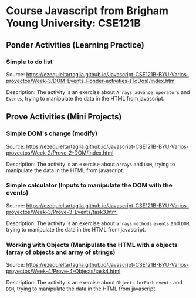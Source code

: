 # Course Javascript from Brigham Young University: CSE121B

## Ponder Activities (Learning Practice)

### Simple to do list
Source: https://ezequieltartaglia.github.io/Javascript-CSE121B-BYU-Varios-proyectos/Week-3/DOM-Events_Ponder-activities-(ToDos)/index.html

Description: The activity is an exercise about `Arrays advance operators` and `Events`, trying to manipulate the data in the HTML from javascript.

## Prove Activities (Mini Projects)

### Simple DOM's change (modify)
Source: https://ezequieltartaglia.github.io/Javascript-CSE121B-BYU-Varios-proyectos/Week-2/Prove-2-DOM/index.html

Description: The activity is an exercise about `arrays` and `DOM`, trying to manipulate the data in the HTML from javascript.

### Simple calculator (Inputs to manipulate the DOM with the events)
Source: https://ezequieltartaglia.github.io/Javascript-CSE121B-BYU-Varios-proyectos/Week-3/Prove-3-Events/task3.html

Description: The activity is an exercise about `arrays` `methods` `events` and `DOM`, trying to manipulate the data in the HTML from javascript.


### Working with Objects (Manipulate the HTML with a objects (array of objects and array of strings)
Source: https://ezequieltartaglia.github.io/Javascript-CSE121B-BYU-Varios-proyectos/Week-4/Prove-4-Objects/task4.html

Description: The activity is an exercise about `Objects` `forEach` `events` and `DOM`, trying to manipulate the data in the HTML from javascript.
